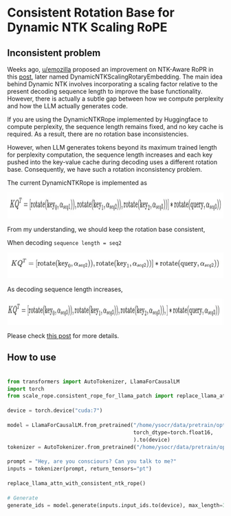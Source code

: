 # Consistent Rotation Base for Dynamic NTK Scaling RoPE

## Inconsistent problem
Weeks ago, [u/emozilla](https://www.reddit.com/user/emozilla) proposed an improvement on NTK-Aware RoPR in this [post](https://www.reddit.com/r/LocalLLaMA/comments/14mrgpr/dynamically_scaled_rope_further_increases/), later named DynamicNTKScalingRotaryEmbedding. The main idea behind Dynamic NTK involves incorporating a scaling factor relative to the present decoding sequence length to improve the base functionality.
However, there is actually a subtle gap between how we compute perplexity and how the LLM actually generates code. 

If you are using the DynamicNTKRope implemented by Huggingface to compute perplexity, the sequence length remains fixed, and no key cache is required. As a result, there are no rotation base inconsistencies.

However, when LLM generates tokens beyond its maximum trained length for perplexity computation, the sequence length increases and each key pushed into the key-value cache during decoding uses a different rotation base. Consequently, we have such a rotation inconsistency problem.

The current DynamicNTKRope is implemented as

<img src="doc/eq1.png" width="1000" height="60">

From my understanding, we should keep the rotation base consistent,

When decoding `sequence length = seq2`

<img src="doc/eq2.png" width="600" height="60">

As decoding sequence length increases,

<img src="doc/eq3.png" width="800" height="60">

Please check [this post](https://www.reddit.com/r/LocalLLaMA/comments/155bexn/a_potential_rotation_inconsistency_of_dynamically/) for more details.


## How to use
```python

from transformers import AutoTokenizer, LlamaForCausalLM
import torch
from scale_rope.consistent_rope_for_llama_patch import replace_llama_attn_with_consistent_ntk_rope

device = torch.device("cuda:7")

model = LlamaForCausalLM.from_pretrained("/home/ysocr/data/pretrain/opt/opt-125m",
                                         torch_dtype=torch.float16,
                                         ).to(device)
tokenizer = AutoTokenizer.from_pretrained("/home/ysocr/data/pretrain/opt/opt-125m")

prompt = "Hey, are you consciours? Can you talk to me?"
inputs = tokenizer(prompt, return_tensors="pt")

replace_llama_attn_with_consistent_ntk_rope()

# Generate
generate_ids = model.generate(inputs.input_ids.to(device), max_length=30)

```
